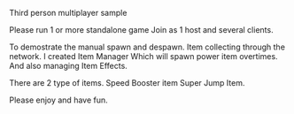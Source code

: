 Third person multiplayer sample

Please run 1 or more standalone game
Join as 1 host and several clients.

To demostrate the manual spawn and despawn. Item collecting through the network.
I created Item Manager Which will spawn power item overtimes.
And also managing Item Effects.

There are 2 type of items.
Speed Booster item
Super Jump Item.

Please enjoy and have fun.
